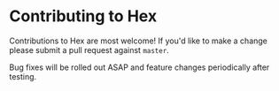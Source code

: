 # Contributing to Hex

Contributions to Hex are most welcome! If you'd like to make a change please submit a pull request against `master`.

Bug fixes will be rolled out ASAP and feature changes periodically after testing.

